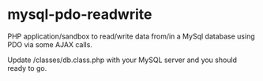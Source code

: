 # mysql-pdo-readwrite
PHP application/sandbox to read/write data from/in a MySql database using PDO via some AJAX calls.

Update /classes/db.class.php with your MySQL server and you should ready to go.
